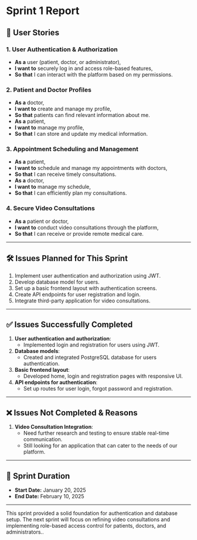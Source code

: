 # Sprint 1 Report

## 📌 User Stories

### 1. User Authentication & Authorization
- **As a** user (patient, doctor, or administrator),  
- **I want to** securely log in and access role-based features,  
- **So that** I can interact with the platform based on my permissions.

### 2. Patient and Doctor Profiles
- **As a** doctor,  
- **I want to** create and manage my profile,  
- **So that** patients can find relevant information about me.
- **As a** patient,  
- **I want to** manage my profile,  
- **So that** I can store and update my medical information.

### 3. Appointment Scheduling and Management
- **As a** patient,  
- **I want to** schedule and manage my appointments with doctors,  
- **So that** I can receive timely consultations.
- **As a** doctor,  
- **I want to** manage my schedule,  
- **So that** I can efficiently plan my consultations.

### 4. Secure Video Consultations
- **As a** patient or doctor,  
- **I want to** conduct video consultations through the platform,  
- **So that** I can receive or provide remote medical care.

---

## 🛠️ Issues Planned for This Sprint
1. Implement user authentication and authorization using JWT.
2. Develop database model for users.
3. Set up a basic frontend layout with authentication screens.
4. Create API endpoints for user registration and login.
5. Integrate third-party application for video consultations.

---

## ✅ Issues Successfully Completed
1. **User authentication and authorization**:
   - Implemented login and registration for users using JWT.
2. **Database models**:
   - Created and integrated PostgreSQL database for users authentication.
3. **Basic frontend layout**:
   - Developed home, login and registration pages with responsive UI.
4. **API endpoints for authentication**:
   - Set up routes for user login, forgot password and registration.

---

## ❌ Issues Not Completed & Reasons
1. **Video Consultation Integration**:
   - Need further research and testing to ensure stable real-time communication.
   - Still looking for an application that can cater to the needs of our platform.
---

## 📅 Sprint Duration
- **Start Date:** January 20, 2025  
- **End Date:** February 10, 2025  

---

This sprint provided a solid foundation for authentication and database setup. The next sprint will focus on refining video consultations and implementing role-based access control for patients, doctors, and administrators..

